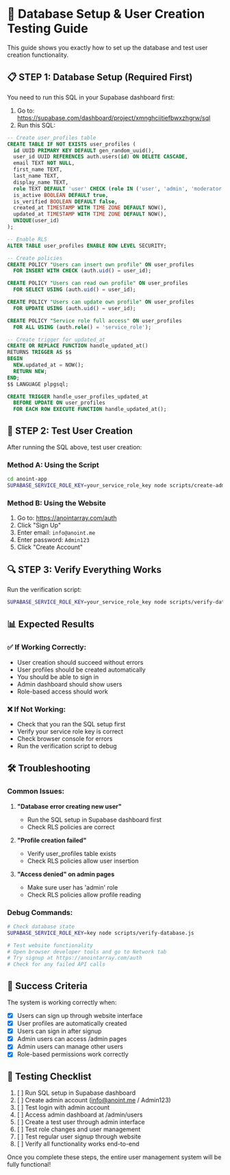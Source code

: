 # 🚀 Database Setup & User Creation Testing Guide

This guide shows you exactly how to set up the database and test user creation functionality.

## 📋 **STEP 1: Database Setup (Required First)**

You need to run this SQL in your Supabase dashboard first:

1. Go to: https://supabase.com/dashboard/project/xmnghciitiefbwxzhgrw/sql
2. Run this SQL:

```sql
-- Create user_profiles table
CREATE TABLE IF NOT EXISTS user_profiles (
  id UUID PRIMARY KEY DEFAULT gen_random_uuid(),
  user_id UUID REFERENCES auth.users(id) ON DELETE CASCADE,
  email TEXT NOT NULL,
  first_name TEXT,
  last_name TEXT,
  display_name TEXT,
  role TEXT DEFAULT 'user' CHECK (role IN ('user', 'admin', 'moderator', 'vip')),
  is_active BOOLEAN DEFAULT true,
  is_verified BOOLEAN DEFAULT false,
  created_at TIMESTAMP WITH TIME ZONE DEFAULT NOW(),
  updated_at TIMESTAMP WITH TIME ZONE DEFAULT NOW(),
  UNIQUE(user_id)
);

-- Enable RLS
ALTER TABLE user_profiles ENABLE ROW LEVEL SECURITY;

-- Create policies
CREATE POLICY "Users can insert own profile" ON user_profiles
  FOR INSERT WITH CHECK (auth.uid() = user_id);

CREATE POLICY "Users can read own profile" ON user_profiles
  FOR SELECT USING (auth.uid() = user_id);

CREATE POLICY "Users can update own profile" ON user_profiles
  FOR UPDATE USING (auth.uid() = user_id);

CREATE POLICY "Service role full access" ON user_profiles
  FOR ALL USING (auth.role() = 'service_role');

-- Create trigger for updated_at
CREATE OR REPLACE FUNCTION handle_updated_at() 
RETURNS TRIGGER AS $$
BEGIN
  NEW.updated_at = NOW();
  RETURN NEW;
END;
$$ LANGUAGE plpgsql;

CREATE TRIGGER handle_user_profiles_updated_at
  BEFORE UPDATE ON user_profiles
  FOR EACH ROW EXECUTE FUNCTION handle_updated_at();
```

## 🧪 **STEP 2: Test User Creation**

After running the SQL above, test user creation:

### **Method A: Using the Script**
```bash
cd anoint-app
SUPABASE_SERVICE_ROLE_KEY=your_service_role_key node scripts/create-admin.js
```

### **Method B: Using the Website**
1. Go to: https://anointarray.com/auth
2. Click "Sign Up"
3. Enter email: `info@anoint.me`
4. Enter password: `Admin123`
5. Click "Create Account"

## 🔍 **STEP 3: Verify Everything Works**

Run the verification script:
```bash
SUPABASE_SERVICE_ROLE_KEY=your_service_role_key node scripts/verify-database.js
```

## 📊 **Expected Results**

### ✅ **If Working Correctly:**
- User creation should succeed without errors
- User profiles should be created automatically
- You should be able to sign in
- Admin dashboard should show users
- Role-based access should work

### ❌ **If Not Working:**
- Check that you ran the SQL setup first
- Verify your service role key is correct
- Check browser console for errors
- Run the verification script to debug

## 🛠 **Troubleshooting**

### **Common Issues:**

1. **"Database error creating new user"**
   - Run the SQL setup in Supabase dashboard first
   - Check RLS policies are correct

2. **"Profile creation failed"**
   - Verify user_profiles table exists
   - Check RLS policies allow user insertion

3. **"Access denied" on admin pages**
   - Make sure user has 'admin' role
   - Check RLS policies allow profile reading

### **Debug Commands:**
```bash
# Check database state
SUPABASE_SERVICE_ROLE_KEY=key node scripts/verify-database.js

# Test website functionality
# Open browser developer tools and go to Network tab
# Try signup at https://anointarray.com/auth
# Check for any failed API calls
```

## 🎯 **Success Criteria**

The system is working correctly when:
- [x] Users can sign up through website interface
- [x] User profiles are automatically created
- [x] Users can sign in after signup
- [x] Admin users can access /admin pages
- [x] Admin users can manage other users
- [x] Role-based permissions work correctly

## 📝 **Testing Checklist**

1. [ ] Run SQL setup in Supabase dashboard
2. [ ] Create admin account (info@anoint.me / Admin123)
3. [ ] Test login with admin account
4. [ ] Access admin dashboard at /admin/users
5. [ ] Create a test user through admin interface
6. [ ] Test role changes and user management
7. [ ] Test regular user signup through website
8. [ ] Verify all functionality works end-to-end

Once you complete these steps, the entire user management system will be fully functional!